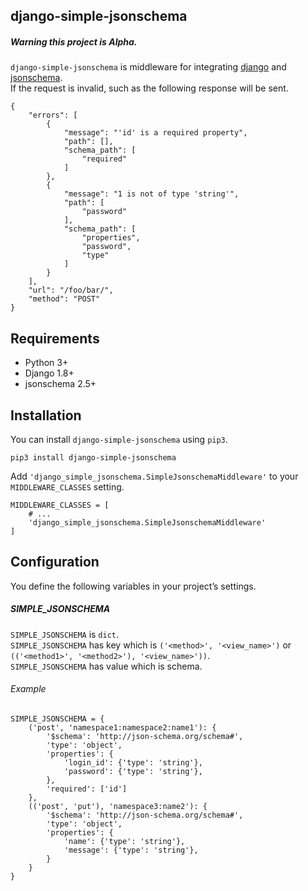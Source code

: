 ## django-simple-jsonschema
##### Warning this project is Alpha.
`django-simple-jsonschema` is middleware for integrating [django](https://github.com/django/django) and [jsonschema](https://github.com/Julian/jsonschema).   
If the request is invalid, such as the following response will be sent.   
```
{
    "errors": [
        {
            "message": "'id' is a required property", 
            "path": [], 
            "schema_path": [
                "required"
            ]
        }, 
        {
            "message": "1 is not of type 'string'", 
            "path": [
                "password"
            ], 
            "schema_path": [
                "properties", 
                "password", 
                "type"
            ]
        }
    ], 
    "url": "/foo/bar/",
    "method": "POST"
}
```
  
## Requirements
* Python 3+
* Django 1.8+
* jsonschema 2.5+

## Installation
You can install `django-simple-jsonschema` using `pip3`.
```
pip3 install django-simple-jsonschema
```

Add `'django_simple_jsonschema.SimpleJsonschemaMiddleware'` to your `MIDDLEWARE_CLASSES` setting.

```
MIDDLEWARE_CLASSES = [
    # ...
    'django_simple_jsonschema.SimpleJsonschemaMiddleware'
]
```

## Configuration
You define the following variables in your project’s settings.

##### SIMPLE_JSONSCHEMA
`SIMPLE_JSONSCHEMA` is `dict`.     
`SIMPLE_JSONSCHEMA` has key which is `('<method>', '<view_name>')` or `(('<method1>', '<method2>'), '<view_name>'))`.  
`SIMPLE_JSONSCHEMA` has value  which is schema.   
###### Example 
```
SIMPLE_JSONSCHEMA = {
    ('post', 'namespace1:namespace2:name1'): {
        '$schema': 'http://json-schema.org/schema#',
        'type': 'object',
        'properties': {
            'login_id': {'type': 'string'},
            'password': {'type': 'string'},
        },
        'required': ['id']
    },
    (('post', 'put'), 'namespace3:name2'): {
        '$schema': 'http://json-schema.org/schema#',
        'type': 'object',
        'properties': {
            'name': {'type': 'string'},
            'message': {'type': 'string'},
        }
    }
}
```

